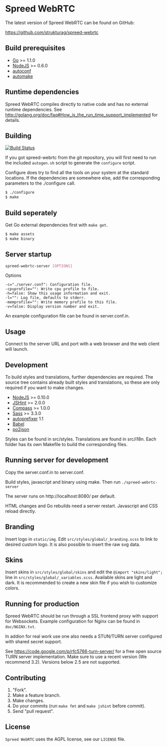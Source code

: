 Spreed WebRTC
===================

The latest version of Spreed WebRTC can be found on GitHub:

  https://github.com/strukturag/spreed-webrtc


## Build prerequisites

  - [Go](http://golang.org) >= 1.1.0
  - [NodeJS](http://nodejs.org/) >= 0.6.0
  - [autoconf](http://www.gnu.org/software/autoconf/)
  - [automake](http://www.gnu.org/software/automake/)


## Runtime dependencies

  Spreed WebRTC compiles directly to native code and has no
  external runtime dependencies. See http://golang.org/doc/faq#How_is_the_run_time_support_implemented for details.


## Building

  [![Build Status](https://travis-ci.org/strukturag/spreed-webrtc.png?branch=master)](https://travis-ci.org/strukturag/spreed-webrtc)

  If you got spreed-webrtc from the git repository, you will first need
  to run the included `autogen.sh` script to generate the `configure`
  script.

  Configure does try to find all the tools on your system at the standard
  locations. If the dependencies are somewhere else, add the corresponding
  parameters to the ./configure call.

  ```bash
  $ ./configure
  $ make
  ```


## Build seperately

  Get Go external dependencies first with ``make get``.

  ```bash
  $ make assets
  $ make binary
  ```


## Server startup

  ```bash
  spreed-webrtc-server [OPTIONS]
  ```

  Options

    -c="./server.conf": Configuration file.
    -cpuprofile="": Write cpu profile to file.
    -h=false: Show this usage information and exit.
    -l="": Log file, defaults to stderr.
    -memprofile="": Write memory profile to this file.
    -v=false: Display version number and exit.

  An example configuration file can be found in server.conf.in.


## Usage

  Connect to the server URL and port with a web browser and the
  web client will launch.


## Development

  To build styles and translations, further dependencies are required.
  The source tree contains already built styles and translations, so
  these are only required if you want to make changes.

  - [NodeJS](http://nodejs.org/) >= 0.10.0
  - [JSHint](http://www.jshint.com/) >= 2.0.0
  - [Compass](http://compass-style.org/) >= 1.0.0
  - [Sass](http://sass-lang.com/) >= 3.3.0
  - [autoprefixer](https://www.npmjs.org/package/autoprefixer) 1.1
  - [Babel](http://babel.pocoo.org/)
  - [po2json](https://github.com/mikeedwards/po2json)

  Styles can be found in src/styles. Translations are found in src/i18n.
  Each folder has its own Makefile to build the corresponding files.


## Running server for development

  Copy the server.conf.in to server.conf.

  Build styles, javascript and binary using make. Then run
  ``./spreed-webrtc-server``

  The server runs on http://localhost:8080/ per default.

  HTML changes and Go rebuilds need a server restart. Javascript
  and CSS reload directly.


## Branding

  Insert logo in `static/img`. Edit `src/styles/global/_branding.scss` to link
  to desired custom logo. It is also possible to insert the raw svg data.


## Skins

  Insert skins in `src/styles/global/skins` and edit the `@import "skins/light";`
  line in `src/styles/global/_variables.scss`. Available skins are light and
  dark. It is recommended to create a new skin file if you wish to customize
  colors.


## Running for production

  Spreed WebRTC should be run through a SSL frontend proxy with
  support for Websockets. Example configuration for Nginx can be
  found in `doc/NGINX.txt`.

  In addion for real work use one also needs a STUN/TURN server
  configured with shared secret support.

  See https://code.google.com/p/rfc5766-turn-server/ for a free
  open source TURN server implementation. Make sure to use a recent
  version (We recommend 3.2). Versions below 2.5 are not supported.


## Contributing

1. "Fork".
2. Make a feature branch.
3. Make changes.
4. Do your commits (run ``make fmt`` and ``make jshint`` before commit).
5. Send "pull request".


## License

`Spreed WebRTC` uses the AGPL license, see our `LICENSE` file.
